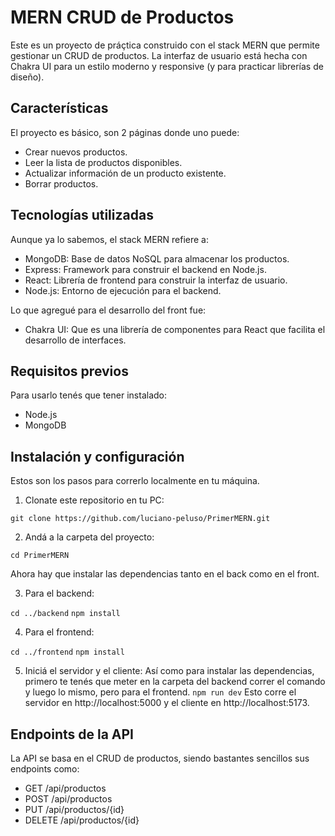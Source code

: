 # MERN CRUD de Productos
Este es un proyecto de práçtica construido con el stack MERN que permite gestionar un CRUD de productos. La interfaz de usuario está hecha con Chakra UI para un estilo moderno y responsive (y para practicar librerías de diseño). 

## Características
El proyecto es básico, son 2 páginas donde uno puede:
- Crear nuevos productos.
- Leer la lista de productos disponibles.
- Actualizar información de un producto existente.
- Borrar productos.

## Tecnologías utilizadas
Aunque ya lo sabemos, el stack MERN refiere a:
- MongoDB: Base de datos NoSQL para almacenar los productos.
- Express: Framework para construir el backend en Node.js.
- React: Librería de frontend para construir la interfaz de usuario.
- Node.js: Entorno de ejecución para el backend.

Lo que agregué para el desarrollo del front fue:
- Chakra UI: Que es una librería de componentes para React que facilita el desarrollo de interfaces.
  
## Requisitos previos
Para usarlo tenés que tener instalado:
- Node.js
- MongoDB

## Instalación y configuración
Estos son los pasos para correrlo localmente en tu máquina.
1. Clonate este repositorio en tu PC:

`git clone https://github.com/luciano-peluso/PrimerMERN.git`

2. Andá a la carpeta del proyecto:

`cd PrimerMERN`

Ahora hay que instalar las dependencias tanto en el back como en el front.

3. Para el backend:

`cd ../backend`
`npm install`

4. Para el frontend:

`cd ../frontend`
`npm install`

5. Iniciá el servidor y el cliente:
Así como para instalar las dependencias, primero te tenés que meter en la carpeta del backend correr el comando y luego lo mismo, pero para el frontend.
`npm run dev`
Esto corre el servidor en http://localhost:5000 y el cliente en http://localhost:5173.

## Endpoints de la API
La API se basa en el CRUD de productos, siendo bastantes sencillos sus endpoints como:
- GET /api/productos
- POST /api/productos
- PUT /api/productos/{id}
- DELETE /api/productos/{id}
